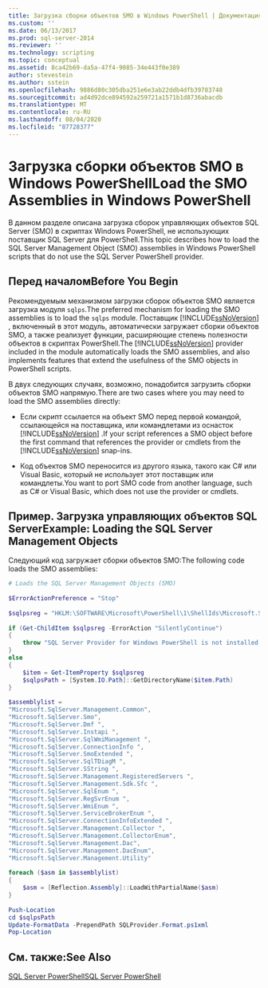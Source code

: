 ```yaml
---
title: Загрузка сборки объектов SMO в Windows PowerShell | Документация Майкрософт
ms.custom: ''
ms.date: 06/13/2017
ms.prod: sql-server-2014
ms.reviewer: ''
ms.technology: scripting
ms.topic: conceptual
ms.assetid: 8ca42b69-da5a-47f4-9085-34e443f0e389
author: stevestein
ms.author: sstein
ms.openlocfilehash: 9886d80c305dba251e6e3ab22ddb4dfb39783748
ms.sourcegitcommit: ad4d92dce894592a259721a1571b1d8736abacdb
ms.translationtype: MT
ms.contentlocale: ru-RU
ms.lasthandoff: 08/04/2020
ms.locfileid: "87728377"
---
```

# <a name="load-the-smo-assemblies-in-windows-powershell"></a><span data-ttu-id="b3db5-102">Загрузка сборки объектов SMO в Windows PowerShell</span><span class="sxs-lookup"><span data-stu-id="b3db5-102">Load the SMO Assemblies in Windows PowerShell</span></span>
  <span data-ttu-id="b3db5-103">В данном разделе описана загрузка сборок управляющих объектов SQL Server (SMO) в скриптах Windows PowerShell, не использующих поставщик SQL Server для PowerShell.</span><span class="sxs-lookup"><span data-stu-id="b3db5-103">This topic describes how to load the SQL Server Management Object (SMO) assemblies in Windows PowerShell scripts that do not use the SQL Server PowerShell provider.</span></span>  
  
## <a name="before-you-begin"></a><span data-ttu-id="b3db5-104">Перед началом</span><span class="sxs-lookup"><span data-stu-id="b3db5-104">Before You Begin</span></span>  
 <span data-ttu-id="b3db5-105">Рекомендуемым механизмом загрузки сборок объектов SMO является загрузка модуля `sqlps`.</span><span class="sxs-lookup"><span data-stu-id="b3db5-105">The preferred mechanism for loading the SMO assemblies is to load the `sqlps` module.</span></span> <span data-ttu-id="b3db5-106">Поставщик [!INCLUDE[ssNoVersion](../includes/ssnoversion-md.md)] , включенный в этот модуль, автоматически загружает сборки объектов SMO, а также реализует функции, расширяющие степень полезности объектов в скриптах PowerShell.</span><span class="sxs-lookup"><span data-stu-id="b3db5-106">The [!INCLUDE[ssNoVersion](../includes/ssnoversion-md.md)] provider included in the module automatically loads the SMO assemblies, and also implements features that extend the usefulness of the SMO objects in PowerShell scripts.</span></span>  
  
 <span data-ttu-id="b3db5-107">В двух следующих случаях, возможно, понадобится загрузить сборки объектов SMO напрямую.</span><span class="sxs-lookup"><span data-stu-id="b3db5-107">There are two cases where you may need to load the SMO assemblies directly:</span></span>  
  
-   <span data-ttu-id="b3db5-108">Если скрипт ссылается на объект SMO перед первой командой, ссылающейся на поставщика, или командлетами из оснасток [!INCLUDE[ssNoVersion](../includes/ssnoversion-md.md)] .</span><span class="sxs-lookup"><span data-stu-id="b3db5-108">If your script references a SMO object before the first command that references the provider or cmdlets from the [!INCLUDE[ssNoVersion](../includes/ssnoversion-md.md)] snap-ins.</span></span>  
  
-   <span data-ttu-id="b3db5-109">Код объектов SMO переносится из другого языка, такого как C# или Visual Basic, который не использует этот поставщик или командлеты.</span><span class="sxs-lookup"><span data-stu-id="b3db5-109">You want to port SMO code from another language, such as C# or Visual Basic, which does not use the provider or cmdlets.</span></span>  
  
## <a name="example-loading-the-sql-server-management-objects"></a><span data-ttu-id="b3db5-110">Пример. Загрузка управляющих объектов SQL Server</span><span class="sxs-lookup"><span data-stu-id="b3db5-110">Example: Loading the SQL Server Management Objects</span></span>  
 <span data-ttu-id="b3db5-111">Следующий код загружает сборки объектов SMO:</span><span class="sxs-lookup"><span data-stu-id="b3db5-111">The following code loads the SMO assemblies:</span></span>  
  
```powershell
# Loads the SQL Server Management Objects (SMO)  
  
$ErrorActionPreference = "Stop"  
  
$sqlpsreg = "HKLM:\SOFTWARE\Microsoft\PowerShell\1\ShellIds\Microsoft.SqlServer.Management.PowerShell.sqlps"  
  
if (Get-ChildItem $sqlpsreg -ErrorAction "SilentlyContinue")  
{  
    throw "SQL Server Provider for Windows PowerShell is not installed."  
}  
else  
{  
    $item = Get-ItemProperty $sqlpsreg  
    $sqlpsPath = [System.IO.Path]::GetDirectoryName($item.Path)  
}  
  
$assemblylist =   
"Microsoft.SqlServer.Management.Common",  
"Microsoft.SqlServer.Smo",  
"Microsoft.SqlServer.Dmf ",  
"Microsoft.SqlServer.Instapi ",  
"Microsoft.SqlServer.SqlWmiManagement ",  
"Microsoft.SqlServer.ConnectionInfo ",  
"Microsoft.SqlServer.SmoExtended ",  
"Microsoft.SqlServer.SqlTDiagM ",  
"Microsoft.SqlServer.SString ",  
"Microsoft.SqlServer.Management.RegisteredServers ",  
"Microsoft.SqlServer.Management.Sdk.Sfc ",  
"Microsoft.SqlServer.SqlEnum ",  
"Microsoft.SqlServer.RegSvrEnum ",  
"Microsoft.SqlServer.WmiEnum ",  
"Microsoft.SqlServer.ServiceBrokerEnum ",  
"Microsoft.SqlServer.ConnectionInfoExtended ",  
"Microsoft.SqlServer.Management.Collector ",  
"Microsoft.SqlServer.Management.CollectorEnum",  
"Microsoft.SqlServer.Management.Dac",  
"Microsoft.SqlServer.Management.DacEnum",  
"Microsoft.SqlServer.Management.Utility"  
  
foreach ($asm in $assemblylist)  
{  
    $asm = [Reflection.Assembly]::LoadWithPartialName($asm)  
}  
  
Push-Location  
cd $sqlpsPath  
Update-FormatData -PrependPath SQLProvider.Format.ps1xml
Pop-Location  
```  
  
## <a name="see-also"></a><span data-ttu-id="b3db5-112">См. также:</span><span class="sxs-lookup"><span data-stu-id="b3db5-112">See Also</span></span>  
 [<span data-ttu-id="b3db5-113">SQL Server PowerShell</span><span class="sxs-lookup"><span data-stu-id="b3db5-113">SQL Server PowerShell</span></span>](sql-server-powershell.md)  
